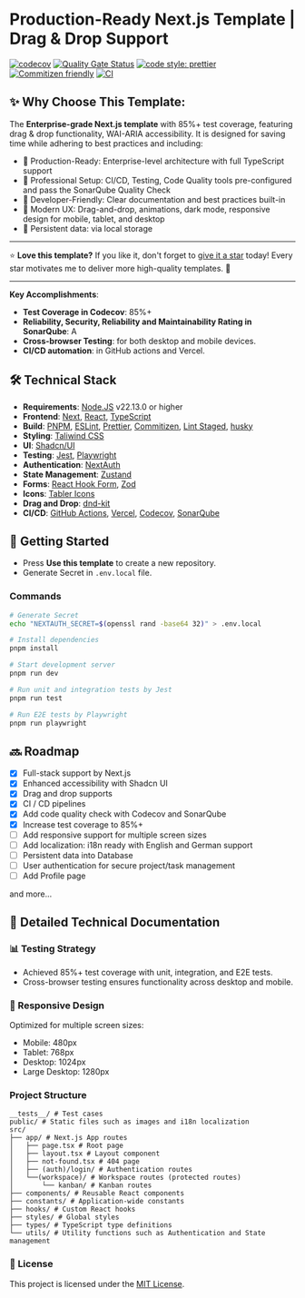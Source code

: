 # Production-Ready Next.js Template | Drag & Drop Support <br>

[![codecov](https://codecov.io/gh/john-data-chen/next-dnd-starter-kit/graph/badge.svg?token=VM0ZK1S8U5)](https://codecov.io/gh/john-data-chen/next-dnd-starter-kit)
[![Quality Gate Status](https://sonarcloud.io/api/project_badges/measure?project=john-data-chen_next-dnd-starter-kit&metric=alert_status)](https://sonarcloud.io/summary/new_code?id=john-data-chen_next-dnd-starter-kit)
[![code style: prettier](https://img.shields.io/badge/code_style-prettier-ff69b4.svg?style=flat-square)](https://github.com/prettier/prettier)
[![Commitizen friendly](https://img.shields.io/badge/commitizen-friendly-brightgreen.svg)](http://commitizen.github.io/cz-cli/)
[![CI](https://github.com/john-data-chen/next-board/actions/workflows/CI.yml/badge.svg?branch=main)](https://github.com/john-data-chen/next-board/actions/workflows/CI.yml)

## ✨ Why Choose This Template:

The **Enterprise-grade Next.js template** with 85%+ test coverage, featuring drag & drop functionality, WAI-ARIA accessibility. It is designed for saving time while adhering to best practices and including:

- 🚀 Production-Ready: Enterprise-level architecture with full TypeScript support
- 💪 Professional Setup: CI/CD, Testing, Code Quality tools pre-configured and pass the SonarQube Quality Check
- 🎯 Developer-Friendly: Clear documentation and best practices built-in
- 🎨 Modern UX: Drag-and-drop, animations, dark mode, responsive design for mobile, tablet, and desktop
- 💾 Persistent data: via local storage

---

⭐ **Love this template?**
If you like it, don't forget to [give it a star](https://github.com/john-data-chen/next-dnd-starter-kit) today!
Every star motivates me to deliver more high-quality templates. 🚀

---

**Key Accomplishments**:

- **Test Coverage in Codecov**: 85%+
- **Reliability, Security, Reliability and Maintainability Rating in SonarQube**: A
- **Cross-browser Testing**: for both desktop and mobile devices.
- **CI/CD automation**: in GitHub actions and Vercel.

## 🛠️ Technical Stack

- **Requirements**: [Node.JS](https://nodejs.org/en/download/) v22.13.0 or higher
- **Frontend**: [Next](https://nextjs.org/docs/14/getting-started), [React](https://reactjs.org/), [TypeScript](https://www.typescriptlang.org/)
- **Build**: [PNPM](https://pnpm.io/), [ESLint](https://eslint.org/), [Prettier](https://prettier.io/), [Commitizen](https://commitizen.github.io/cz-cli/), [Lint Staged](https://github.com/okonet/lint-staged), [husky](https://github.com/typicode/husky)
- **Styling**: [Taliwind CSS](https://tailwindcss.com/)
- **UI**: [Shadcn/UI](https://ui.shadcn.com/)
- **Testing**: [Jest](https://jestjs.io/), [Playwright](https://playwright.dev/)
- **Authentication**: [NextAuth](https://next-auth.js.org/)
- **State Management**: [Zustand](https://zustand-demo.pmnd.rs/)
- **Forms**: [React Hook Form](https://react-hook-form.com/), [Zod](https://zod.dev/)
- **Icons**: [Tabler Icons](https://tabler.io/icons)
- **Drag and Drop**: [dnd-kit](https://dndkit.com/)
- **CI/CD**: [GitHub Actions](https://github.com/features/actions), [Vercel](https://vercel.com/home), [Codecov](https://codecov.io/), [SonarQube](https://sonarcloud.io/)

## 🚀 Getting Started

- Press **Use this template** to create a new repository.
- Generate Secret in `.env.local` file.

### Commands

```bash
# Generate Secret
echo "NEXTAUTH_SECRET=$(openssl rand -base64 32)" > .env.local

# Install dependencies
pnpm install

# Start development server
pnpm run dev

# Run unit and integration tests by Jest
pnpm run test

# Run E2E tests by Playwright
pnpm run playwright
```

## 🔜 Roadmap

- [x] Full-stack support by Next.js
- [x] Enhanced accessibility with Shadcn UI
- [x] Drag and drop supports
- [x] CI / CD pipelines
- [x] Add code quality check with Codecov and SonarQube
- [x] Increase test coverage to 85%+
- [ ] Add responsive support for multiple screen sizes
- [ ] Add localization: i18n ready with English and German support
- [ ] Persistent data into Database
- [ ] User authentication for secure project/task management
- [ ] Add Profile page

and more...

## 📖 Detailed Technical Documentation

### 📊 Testing Strategy

- Achieved 85%+ test coverage with unit, integration, and E2E tests.
- Cross-browser testing ensures functionality across desktop and mobile.

### 📱 Responsive Design

Optimized for multiple screen sizes:

- Mobile: 480px
- Tablet: 768px
- Desktop: 1024px
- Large Desktop: 1280px

### Project Structure

```
__tests__/ # Test cases
public/ # Static files such as images and i18n localization
src/
├── app/ # Next.js App routes
│   ├── page.tsx # Root page
│   ├── layout.tsx # Layout component
│   ├── not-found.tsx # 404 page
│   ├── (auth)/login/ # Authentication routes
│   └──(workspace)/ # Workspace routes (protected routes)
│       └── kanban/ # Kanban routes
├── components/ # Reusable React components
├── constants/ # Application-wide constants
├── hooks/ # Custom React hooks
├── styles/ # Global styles
├── types/ # TypeScript type definitions
└── utils/ # Utility functions such as Authentication and State management
```

### 📃 License

This project is licensed under the [MIT License](https://opensource.org/license/mit/).
